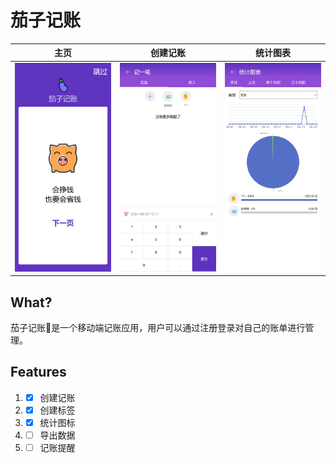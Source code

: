 # 茄子记账

| 主页 | 创建记账 | 统计图表 |
|  --- |  ---    |   ---    |
|<img src="/screenshots/1.png" width="250" height="auto">|<img src="/screenshots/5.png" width="250" height="auto">|<img src="/screenshots/3.png" width="250" height="auto">|


## What?
茄子记账🍆是一个移动端记账应用，用户可以通过注册登录对自己的账单进行管理。

## Features
1. - [x] 创建记账
2. - [x] 创建标签
3. - [x] 统计图标
4. - [ ] 导出数据
5. - [ ] 记账提醒